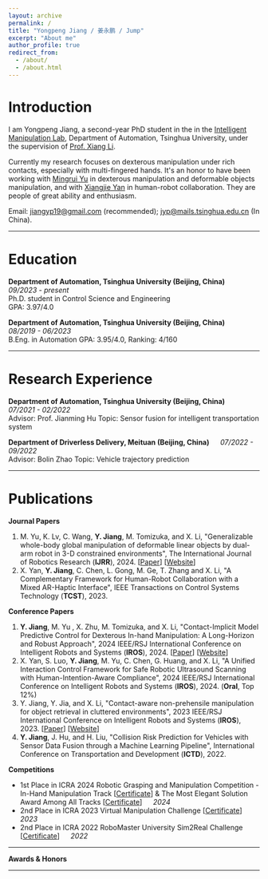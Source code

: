 ```yaml
---
layout: archive
permalink: /
title: "Yongpeng Jiang / 姜永鹏 / Jump"
excerpt: "About me"
author_profile: true
redirect_from: 
  - /about/
  - /about.html
---
```


# Introduction

I am Yongpeng Jiang, a second-year PhD student in the in the [Intelligent Manipulation Lab](https://thu-irml.com), Department of Automation, Tsinghua University, under the supervision of [Prof. Xiang Li](https://sites.google.com/view/homepageoflixiang/home).

Currently my research focuses on dexterous manipulation under rich contacts, especially with multi-fingered hands. It's an honor to have been working with [Mingrui Yu](https://mingrui-yu.github.io/) in dexterous manipulation and deformable objects manipulation, and with [Xiangjie Yan](https://yanseim.github.io/) in human-robot collaboration. They are people of great ability and enthusiasm.

Email: [jiangyp19@gmail.com](mailto:jiangyp19@gmail.com) (recommended); [jyp@mails.tsinghua.edu.cn](mailto:jyp@mails.tsinghua.edu.cn) (In China).

---

# Education

**Department of Automation, Tsinghua University (Beijing, China)** &emsp; _09/2023 - present_  
Ph.D. student in Control Science and Engineering  
GPA: 3.97/4.0

**Department of Automation, Tsinghua University (Beijing, China)** &emsp; _08/2019 - 06/2023_  
B.Eng. in Automation
GPA: 3.95/4.0, Ranking: 4/160

---

# Research Experience

**Department of Automation, Tsinghua University (Beijing, China)** &emsp; _07/2021 - 02/2022_  
Advisor: Prof. Jianming Hu 
Topic: Sensor fusion for intelligent transportation system

**Department of Driverless Delivery, Meituan (Beijing, China)** &emsp; _07/2022 - 09/2022_  
Advisor: Bolin Zhao
Topic: Vehicle trajectory prediction

---

# Publications

**Journal Papers**

1. M. Yu, K. Lv, C. Wang, **Y. Jiang**, M. Tomizuka, and X. Li, "Generalizable whole-body global manipulation of deformable linear objects by dual-arm robot in 3-D constrained environments", The International Journal of Robotics Research (**IJRR**), 2024. [[Paper](https://arxiv.org/abs/2310.09899)] [[Website](https://mingrui-yu.github.io/DLO_planning_2/)]
2. X. Yan, **Y. Jiang**, C. Chen, L. Gong, M. Ge, T. Zhang and X. Li, "A Complementary Framework for Human-Robot Collaboration with a Mixed AR-Haptic Interface", IEEE Transactions on Control Systems Technology (**TCST**), 2023.

**Conference Papers**

1. **Y. Jiang**, M. Yu , X. Zhu, M. Tomizuka, and X. Li, "Contact-Implicit Model Predictive Control for Dexterous In-hand Manipulation: A Long-Horizon and Robust Approach", 2024 IEEE/RSJ International Conference on Intelligent Robots and Systems (**IROS**), 2024. [[Paper](https://arxiv.org/abs/2402.18897)] [[Website](https://director-of-g.github.io/in_hand_manipulation/)]
2. X. Yan, S. Luo, **Y. Jiang**, M. Yu, C. Chen, G. Huang, and X. Li, "A Unified Interaction Control Framework for Safe Robotic Ultrasound Scanning with Human-Intention-Aware Compliance", 2024 IEEE/RSJ International Conference on Intelligent Robots and Systems (**IROS**), 2024. (**Oral**, Top 12%)
3. Y. Jiang, Y. Jia, and X. Li, "Contact-aware non-prehensile manipulation for object retrieval in cluttered environments", 2023 IEEE/RSJ International Conference on Intelligent Robots and Systems (**IROS**), 2023. [[Paper](https://arxiv.org/abs/2303.03635)] [[Website](https://director-of-g.github.io/push_in_clutter/)]
4. **Y. Jiang**, J. Hu, and H. Liu, "Collision Risk Prediction for Vehicles with Sensor Data Fusion through a Machine Learning Pipeline", International Conference on Transportation and Development (**ICTD**), 2022.

**Competitions**

- 1st Place in ICRA 2024 Robotic Grasping and Manipulation Competition - In-Hand Manipulation Track [[Certificate](https://director-of-g.github.io/files/24_ICRA_RGMC_Inhand.jpg)] & The Most Elegant Solution Award Among All Tracks [[Certificate](https://director-of-g.github.io/files/24_ICRA_RGMC_Elegant.jpg)] &emsp; _2024_
- 2nd Place in ICRA 2023 Virtual Manipulation Challenge [[Certificate](https://director-of-g.github.io/files/23_icra_virtual_manipulation_challenge_certificate.pdf)] &emsp; _2023_
- 2nd Place in ICRA 2022 RoboMaster University Sim2Real Challenge [[Certificate](https://director-of-g.github.io/files/22_icra_sim2real_certificate.pdf)] &emsp; _2022_

---

**Awards & Honors**

---
